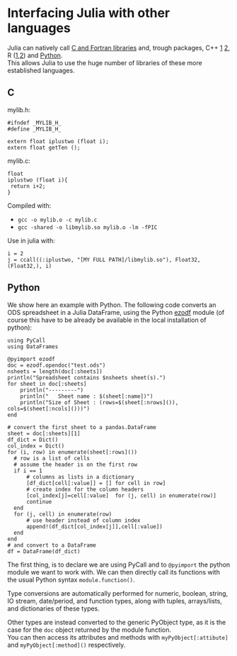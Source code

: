 # Interfacing Julia with other languages

Julia can natively call [C and Fortran libraries](http://docs.julialang.org/en/release-0.5/manual/calling-c-and-fortran-code/) and, trough packages, C++ [1](https://github.com/timholy/Cpp.jl) [2](https://github.com/JuliaInterop/CxxWrap.jl), R ([1](https://github.com/JuliaInterop/RCall.jl),[2](https://github.com/lgautier/Rif.jl)) and [Python](https://github.com/JuliaPy/PyCall.jl).  
This allows Julia to use the huge number of libraries of these more established languages.

## C

mylib.h:
```
#ifndef _MYLIB_H_
#define _MYLIB_H_

extern float iplustwo (float i);
extern float getTen ();
```

mylib.c:
```
float
iplustwo (float i){
 return i+2;
}
```

Compiled with:
 - `gcc -o mylib.o -c mylib.c`
 - `gcc -shared -o libmylib.so mylib.o -lm -fPIC`

Use in julia with:
```
i = 2
j = ccall((:iplustwo, "[MY FULL PATH]/libmylib.so"), Float32, (Float32,), i)
```

## Python
We show here an example with Python. The following code converts an ODS spreadsheet in a Julia DataFrame, using the Python [ezodf](https://github.com/T0ha/ezodf) module (of course this have to be already be available in the local installation of python): 

```
using PyCall
using DataFrames

@pyimport ezodf
doc = ezodf.opendoc("test.ods")
nsheets = length(doc[:sheets])
println("Spreadsheet contains $nsheets sheet(s).")
for sheet in doc[:sheets]
    println("---------")
    println("   Sheet name : $(sheet[:name])")
    println("Size of Sheet : (rows=$(sheet[:nrows]()), cols=$(sheet[:ncols]()))")
end

# convert the first sheet to a pandas.DataFrame
sheet = doc[:sheets][1]
df_dict = Dict()
col_index = Dict()
for (i, row) in enumerate(sheet[:rows]())
  # row is a list of cells
  # assume the header is on the first row
  if i == 1
      # columns as lists in a dictionary
      [df_dict[cell[:value]] = [] for cell in row]
      # create index for the column headers
      [col_index[j]=cell[:value]  for (j, cell) in enumerate(row)]
      continue
  end
  for (j, cell) in enumerate(row)
      # use header instead of column index
      append!(df_dict[col_index[j]],cell[:value])
  end
end
# and convert to a DataFrame
df = DataFrame(df_dict)
```

The first thing, is to declare we are using PyCall and to `@pyimport` the python module we want to work with.
We can then directly call its functions with the usual Python syntax `module.function()`.

Type conversions are automatically performed for numeric, boolean, string, IO stream, date/period, and function types, along with tuples, arrays/lists, and dictionaries of these types.

Other types are instead converted to the generic PyObject type, as it is the case for the `doc` object returned by the module function.  
You can then access its attributes and methods with `myPyObject[:attibute]` and `myPyObject[:method]()` respectively.


